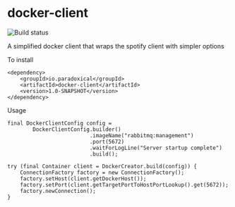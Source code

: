 docker-client
========================

![Build status](https://travis-ci.org/paradoxical-io/docker-client.svg?branch=master)

A simplified docker client that wraps the spotify client with simpler options

To install

```
<dependency>
    <groupId>io.paradoxical</groupId>
    <artifactId>docker-client</artifactId>
    <version>1.0-SNAPSHOT</version>
</dependency>
```

Usage

```
final DockerClientConfig config =
        DockerClientConfig.builder()
                          .imageName("rabbitmq:management")
                          .port(5672)
                          .waitForLogLine("Server startup complete")
                          .build();

try (final Container client = DockerCreator.build(config)) {
    ConnectionFactory factory = new ConnectionFactory();
    factory.setHost(client.getDockerHost());
    factory.setPort(client.getTargetPortToHostPortLookup().get(5672));
    factory.newConnection();
}
```

